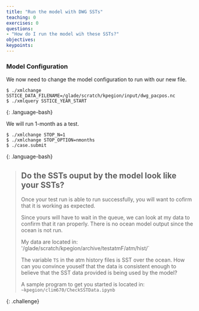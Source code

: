 ```yaml
---
title: "Run the model with DWG SSTs"
teaching: 0
exercises: 0 
questions:
- "How do I run the model wih these SSTs?"
objectives:
keypoints:
---
```


###  Model Configuration

We now need to change the model configuration to run with our new file. 
~~~
$ ./xmlchange SSTICE_DATA_FILENAME=/glade/scratch/kpegion/input/dwg_pacpos.nc
$ ./xmlquery SSTICE_YEAR_START
~~~
{: .language-bash}

We will run 1-month as a test.
~~~
$ ./xmlchange STOP_N=1
$ ./xmlchange STOP_OPTION=nmonths
$ ./case.submit
~~~
{: .language-bash}

> ## Do the SSTs ouput by the model look like your SSTs?  
>
> Once your test run is able to run successfully, you will want to cofirm that it is working as expected. 
>
> Since yours will have to wait in the queue, we can look at my data to confirm that it ran properly. 
> There is no ocean model output since the ocean is not run. 
>
> My data are located in: '/glade/scratch/kpegion/archive/testatmF/atm/hist/`
>
> The variable `TS` in the atm history files is SST over the ocean.
>  How can you convince youself that the data is consistent enough to believe that the SST data provided
>  is being used by the model?
>
> A sample program to get you started is located in: `~kpegion/clim670/CheckSSTData.ipynb`
>
{: .challenge}
